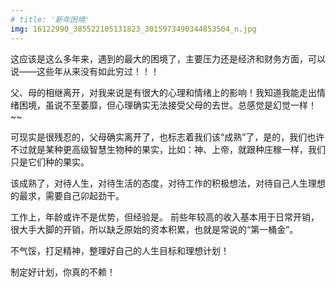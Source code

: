 ```yaml
---
# title: '新年困境'
img: 16122990_385522105131823_3015973490344853504_n.jpg
---
```

 这应该是这么多年来，遇到的最大的困境了，主要压力还是经济和财务方面，可以说——这些年从来没有如此穷过！！！

 父、母的相继离开，对我来说是有很大的心理和情绪上的影响！我知道我能走出情绪困境，虽说不至萎靡，但心理确实无法接受父母的去世。总感觉是幻觉一样！~~

 可现实是很残忍的，父母确实离开了，也标志着我们该“成熟”了，是的，我们也许不过就是某种更高级智慧生物种的果实，比如：神、上帝，就跟种庄稼一样，我们只是它们种的果实。

 该成熟了，对待人生，对待生活的态度，对待工作的积极想法，对待自己人生理想的最求，需要自己卯起劲干。

 工作上，年龄或许不是优势，但经验是。 前些年较高的收入基本用于日常开销，很大手大脚的开销，所以缺乏原始的资本积累，也就是常说的“第一桶金”。

 不气馁，打足精神，整理好自己的人生目标和理想计划！

 制定好计划，你真的不赖！
 <!-- ![I and My friends]({{site.baseurl}}/assets/img/xiongmao.jpg) -->